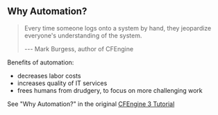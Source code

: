 ## Why Automation?

> Every time someone logs onto a system by hand, they jeopardize
> everyone's understanding of the system.
>
> --- Mark Burgess, author of CFEngine


Benefits of automation:

- decreases labor costs
- increases quality of IT services
- frees humans from drudgery, to focus on more challenging work

See "Why Automation?" in the original [CFEngine 3 Tutorial](https://auth.cfengine.com/archive/manuals/cf3-tutorial#Why-automation_003f)
